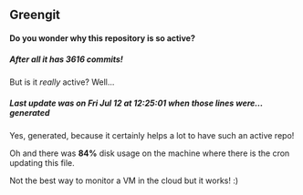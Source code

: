 ## Greengit

#### Do you wonder why this repository is so active?

##### After all it has 3616 commits!

But is it *really* active? Well...

##### Last update was on Fri Jul 12 at 12:25:01 when those lines were... generated

Yes, generated, because it certainly helps a lot to have such an active repo!

Oh and there was **84%** disk usage on the machine
where there is the cron updating this file.

Not the best way to monitor a VM in the cloud but it works! :)
